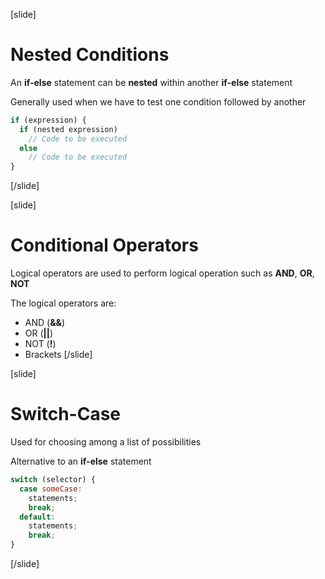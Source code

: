 [slide]
# Nested Conditions
An **if-else** statement can be **nested** within another **if-else** statement

Generally used when we have to test one condition followed by another

```js
if (expression) {
  if (nested expression)
    // Code to be executed
  else
    // Code to be executed
}
```
[/slide]

[slide]
# Conditional Operators
Logical operators are used to perform logical operation such as **AND**, **OR**, **NOT**

The logical operators are:

* AND (**&&**)
* OR (**||**)
* NOT (**!**)
* Brackets
[/slide]

[slide]
# Switch-Case 
Used for choosing among a list of possibilities

Alternative to an **if-else** statement

```js
switch (selector) {
  case someCase:
    statements;
    break;
  default:
    statements;
    break;
}
```
[/slide]